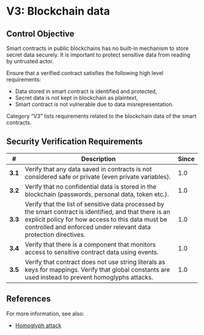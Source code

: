 # V3: Blockchain data

## Control Objective

Smart contracts in public blockchains has no built-in mechanism to store secret data securely. It is important to protect sensitive data from reading by untrusted actor.

Ensure that a verified contract satisfies the following high level requirements:
* Data stored in smart contract is identified and protected,
* Secret data is not kept in blockchain as plaintext,
* Smart contract is not vulnerable due to data misrepresentation.

Category “V3” lists requirements related to the blockchain data of the smart contracts.

## Security Verification Requirements

| # | Description | Since |
| --- | --- | --- |
| **3.1** | Verify that any data saved in contracts is not considered safe or private (even private variables). | 1.0 |
| **3.2** | Verify that no confidential data is stored in the blockchain (passwords, personal data, token etc.). | 1.0 |
| **3.3** | Verify that the list of sensitive data processed by the smart contract is identified, and that there is an explicit policy for how access to this data must be controlled and enforced under relevant data protection directives. | 1.0 |
| **3.4** | Verify that there is a component that monitors access to sensitive contract data using events. | 1.0 |
| **3.5** | Verify that contract does not use string literals as keys for mappings. Verify that global constants are used instead to prevent homoglyphs attacks. | 1.0 |


## References

For more information, see also:

* [Homoglyph attack](https://github.com/Arachnid/uscc/tree/master/submissions-2017/marcogiglio)
